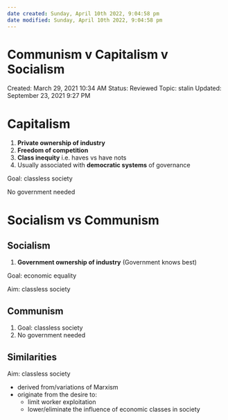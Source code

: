```yaml
---
date created: Sunday, April 10th 2022, 9:04:58 pm
date modified: Sunday, April 10th 2022, 9:04:58 pm
---
```


# Communism v Capitalism v Socialism

Created: March 29, 2021 10:34 AM
Status: Reviewed
Topic: stalin
Updated: September 23, 2021 9:27 PM

# Capitalism

1. **Private ownership of industry**
2. **Freedom of competition**
3. **Class inequity** i.e. haves vs have nots
4. Usually associated with **democratic systems** of governance

Goal: classless society

No government needed

# Socialism vs Communism

## Socialism

1. **Government ownership of industry** (Government knows best)

Goal: economic equality

Aim: classless society

## Communism

1. Goal: classless society
2. No government needed

## Similarities

Aim: classless society

- derived from/variations of Marxism
- originate from the desire to:
    - limit worker exploitation
    - lower/eliminate the influence of economic classes in society